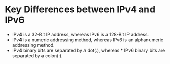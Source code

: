

# Key Differences between IPv4 and IPv6

* IPv4 is a 32-Bit IP address, whereas IPv6 is a 128-Bit IP address.
* IPv4 is a numeric addressing method, whereas IPv6 is an alphanumeric addressing method.
* IPv4 binary bits are separated by a dot(.), whereas * IPv6 binary bits are separated by a colon(:).
